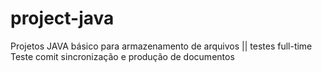 # project-java
Projetos JAVA básico para armazenamento de arquivos || testes full-time
Teste comit sincronização e produção de documentos
